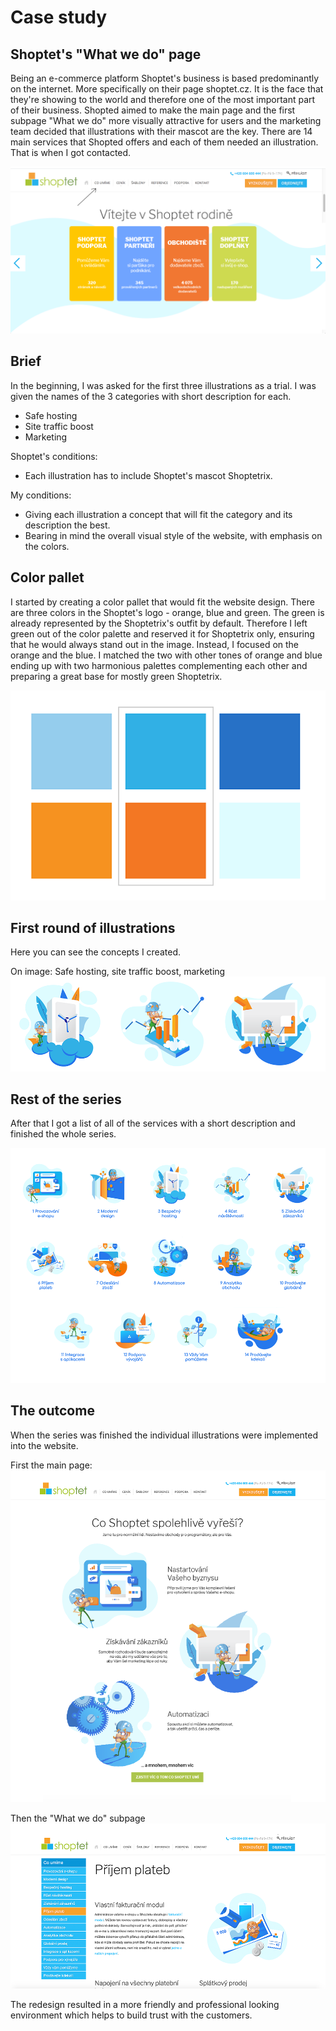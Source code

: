 # Case study

## Shoptet's "What we do" page

Being an e-commerce platform Shoptet's business is based predominantly on the internet. More specifically on their page shoptet.cz. It is the face that they're showing to the world and therefore one of the most important part of their business. Shopted aimed to make the main page and the first subpage "What we do" more visually attractive for users and the marketing team decided that illustrations with their mascot are the key. There are 14 main services that Shopted offers and each of them needed an illustration. That is when I got contacted.

![screenshot of a shoptet's website.](img/po.png)


## Brief

In the beginning, I was asked for the first three illustrations as a trial. I was given the names of the 3 categories with short description for each. 

  - Safe hosting
  - Site traffic boost
  - Marketing

Shoptet's conditions: 
  - Each illustration has to include Shoptet's mascot Shoptetrix. 

My conditions: 
  - Giving each illustration a concept that will fit the category and its description the best. 
  - Bearing in mind the overall visual style of the website, with emphasis on the colors.  


## Color pallet

I started by creating a color pallet that would fit the website design. There are three colors in the Shoptet's logo - orange, blue and green. The green is already represented by the Shoptetrix's outfit by default. Therefore I left green out of the color palette and reserved it for Shoptetrix only, ensuring that he would always stand out in the image. Instead, I focused on the orange and the blue. I matched the two with other tones of orange and blue ending up with two harmonious palettes complementing each other and preparing a great base for mostly green Shoptetrix.

![color palette with oranges and blues.](img/paleta.png)

## First round of illustrations

Here you can see the concepts I created.

On image: Safe hosting, site traffic boost, marketing
![Shoptetrix handeling bussines.](img/firstround.png)

## Rest of the series

After that I got a list of all of the services with a short description and finished the whole series.

![series of illustrations with Shoptetrix.](img/all.png)

## The outcome

When the series was finished the individual illustrations were implemented into the website.

First the main page:
![shoptet's main page screenshot.](img/mainpage.png)

Then the "What we do" subpage
![shoptet's main page screenshot.](img/subpage.png)

The redesign resulted in a more friendly and professional looking environment which helps to build trust with the customers.







